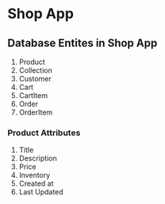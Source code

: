 # Shop App

## Database Entites in Shop App
1. Product
2. Collection
3. Customer
4. Cart
5. CartItem
6. Order
7. OrderItem

### Product Attributes
1. Title 
2. Description
3. Price
4. Inventory
5. Created at
6. Last Updated